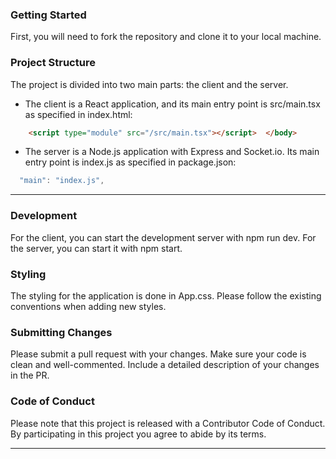 ### **Getting Started**

First, you will need to fork the repository and clone it to your local machine.

### **Project Structure**

The project is divided into two main parts: the client and the server.

- The client is a React application, and its main entry point is src/main.tsx as specified in index.html:

```html
    <script type="module" src="/src/main.tsx"></script>  </body>
```

- The server is a Node.js application with Express and Socket.io. Its main entry point is index.js as specified in package.json:

```javascript
  "main": "index.js",
```
---

### **Development**

For the client, you can start the development server with npm run dev. For the server, you can start it with npm start.


### **Styling**

The styling for the application is done in App.css. Please follow the existing conventions when adding new styles.


### **Submitting Changes**

Please submit a pull request with your changes. Make sure your code is clean and well-commented. Include a detailed description of your changes in the PR.


### **Code of Conduct**

Please note that this project is released with a Contributor Code of Conduct. By participating in this project you agree to abide by its terms.

---